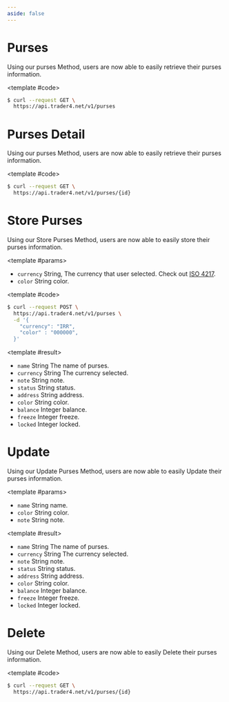 ```yaml
---
aside: false
---
```


<!--@include: /partials/libraries.md-->

<CodeBox lang="Restful" method="GET" endpoint="/v1/purses">

# Purses

Using our purses Method, users are now able to easily retrieve their purses information.

<!--@include: /partials/authorization.md-->

<template #code>

```bash
$ curl --request GET \
  https://api.trader4.net/v1/purses
```

</template>

</CodeBox>

<Response jfile="v1/purses/get" >
<template #result>

- `name` <span>String</span> The name of purses.
- `currency` <span>String</span> The currency selected.
- `note` <span>String</span> note.
- `status` <span>String</span> status.
- `address` <span>String</span> address.
- `color` <span>String</span> color.
- `balance` <span>Integer</span> balance.
- `freeze` <span>Integer</span> freeze.
- `locked` <span>Integer</span> locked.

</template>
</Response>


<CodeBox lang="Restful" method="GET" endpoint="/v1/purses/{id}">

# Purses Detail

Using our purses Method, users are now able to easily retrieve their purses information.

<!--@include: /partials/authorization.md-->

<template #code>

```bash
$ curl --request GET \
  https://api.trader4.net/v1/purses/{id}
```

</template>

</CodeBox>

<Response jfile="v1/purses/get" >
<template #result>

- `name` <span>String</span> The name of purses.
- `currency` <span>String</span> The currency selected.
- `note` <span>String</span> note.
- `status` <span>String</span> status.
- `address` <span>String</span> address.
- `color` <span>String</span> color.
- `balance` <span>Integer</span> balance.
- `freeze` <span>Integer</span> freeze.
- `locked` <span>Integer</span> locked.

</template>
</Response>



<CodeBox lang="Restful" method="POST" endpoint="/v1/purses">


# Store Purses

Using our Store Purses Method, users are now able to easily store their purses information.


<template #params>

- `currency` <span>String</span>, The currency that user selected. Check out [ISO 4217](https://www.iso.org/iso-4217-currency-codes.html).
- `color` <span>String</span> color.

</template>

<template #code>

```bash
$ curl --request POST \
  https://api.trader4.net/v1/purses \
  -d '{
    "currency": "IRR",
    "color" : "000000",
  }'
```

</template>

</CodeBox>

<Response jfile="v1/purses/get" >

<template #result>

- `name` <span>String</span> The name of purses.
- `currency` <span>String</span> The currency selected.
- `note` <span>String</span> note.
- `status` <span>String</span> status.
- `address` <span>String</span> address.
- `color` <span>String</span> color.
- `balance` <span>Integer</span> balance.
- `freeze` <span>Integer</span> freeze.
- `locked` <span>Integer</span> locked.

</template>

</Response>




<CodeBox lang="Restful" method="PUT" endpoint="/v1/purses/{id}">

# Update

Using our Update Purses Method, users are now able to easily Update their purses information.

<template #params>

- `name` <span>String</span> name.
- `color` <span>String</span> color.
- `note` <span>String</span> note.

</template>
<template #code>

```bash
$ curl --request PUT \
  https://api.trader4.net/v1/purses/{id}
  -d '{
    "name"  : "trader4",
    "color" : "000000",
    "note"  : "test"    
  }'
  
```

</template>

</CodeBox>

<Response jfile="v1/purses/update" >

<template #result>

- `name` <span>String</span> The name of purses.
- `currency` <span>String</span> The currency selected.
- `note` <span>String</span> note.
- `status` <span>String</span> status.
- `address` <span>String</span> address.
- `color` <span>String</span> color.
- `balance` <span>Integer</span> balance.
- `freeze` <span>Integer</span> freeze.
- `locked` <span>Integer</span> locked.



</template>

</Response>



<CodeBox lang="Restful" method="Delete" endpoint="/v1/purses/{id}">

# Delete

Using our Delete Method, users are now able to easily Delete their purses information.

<!--@include: /partials/authorization.md-->

<template #code>

```bash
$ curl --request GET \
  https://api.trader4.net/v1/purses/{id}
```

</template>

</CodeBox>

<Response jfile="v1/purses/delete" >
<template #result>


</template>
</Response>


